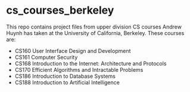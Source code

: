 # cs_courses_berkeley
This repo contains project files from upper division CS courses Andrew Huynh has taken at the University of California, Berkeley. These courses are:
* CS160 User Interface Design and Development
* CS161 Computer Security
* CS168 Introduction to the Internet: Architecture and Protocols
* CS170 Efficient Algorithms and Intractable Problems
* CS186 Introduction to Database Systems
* CS188 Introduction to Artificial Intelligence
